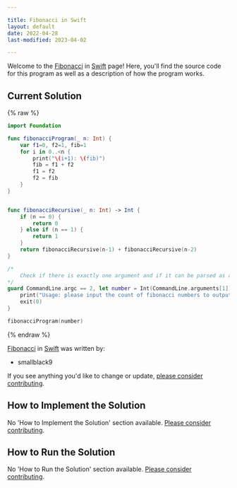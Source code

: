 ```yaml
---

title: Fibonacci in Swift
layout: default
date: 2022-04-28
last-modified: 2023-04-02

---
```


Welcome to the [Fibonacci](https://sampleprograms.io/projects/fibonacci) in [Swift](https://sampleprograms.io/languages/swift) page! Here, you'll find the source code for this program as well as a description of how the program works.

## Current Solution

{% raw %}

```swift
import Foundation

func fibonacciProgram(_ n: Int) {
    var f1=0, f2=1, fib=1
    for i in 0..<n {
        print("\(i+1): \(fib)")
        fib = f1 + f2
        f1 = f2
        f2 = fib
    }
}


func fibonacciRecursive(_ n: Int) -> Int {
    if (n == 0) {
        return 0
    } else if (n == 1) {
        return 1
    }
    return fibonacciRecursive(n-1) + fibonacciRecursive(n-2)
}

/*
    Check if there is exactly one argument and if it can be parsed as an integer
*/
guard CommandLine.argc == 2, let number = Int(CommandLine.arguments[1]) else {
    print("Usage: please input the count of fibonacci numbers to output")
    exit(0)
}

fibonacciProgram(number)
```

{% endraw %}

[Fibonacci](https://sampleprograms.io/projects/fibonacci) in [Swift](https://sampleprograms.io/languages/swift) was written by:

- smallblack9

If you see anything you'd like to change or update, [please consider contributing](https://github.com/TheRenegadeCoder/sample-programs).

## How to Implement the Solution

No 'How to Implement the Solution' section available. [Please consider contributing](https://github.com/TheRenegadeCoder/sample-programs-website).

## How to Run the Solution

No 'How to Run the Solution' section available. [Please consider contributing](https://github.com/TheRenegadeCoder/sample-programs-website).